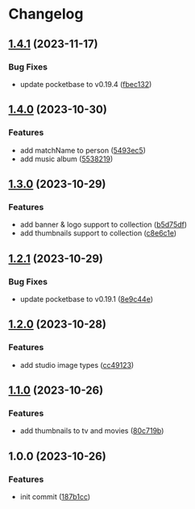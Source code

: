 # Changelog

## [1.4.1](https://github.com/media-data-hub/media-data-hub/compare/v1.4.0...v1.4.1) (2023-11-17)


### Bug Fixes

* update pocketbase to v0.19.4 ([fbec132](https://github.com/media-data-hub/media-data-hub/commit/fbec132053adc192718366367f1b7781b0ea16f0))

## [1.4.0](https://github.com/media-data-hub/media-data-hub/compare/v1.3.0...v1.4.0) (2023-10-30)


### Features

* add matchName to person ([5493ec5](https://github.com/media-data-hub/media-data-hub/commit/5493ec5b0ac21e915a18b1f7f02e58110b90355a))
* add music album ([5538219](https://github.com/media-data-hub/media-data-hub/commit/553821922078be165ded435836a26f37b3eabb73))

## [1.3.0](https://github.com/media-data-hub/media-data-hub/compare/v1.2.1...v1.3.0) (2023-10-29)


### Features

* add banner & logo support to collection ([b5d75df](https://github.com/media-data-hub/media-data-hub/commit/b5d75df8f7a756212c5c0ccd2b6d6079179756bb))
* add thumbnails support to collection ([c8e6c1e](https://github.com/media-data-hub/media-data-hub/commit/c8e6c1e6133a7c1ca2ba0044746f4a35a3a256d4))

## [1.2.1](https://github.com/media-data-hub/media-data-hub/compare/v1.2.0...v1.2.1) (2023-10-29)


### Bug Fixes

* update pocketbase to v0.19.1 ([8e9c44e](https://github.com/media-data-hub/media-data-hub/commit/8e9c44e9b2adface456e89382f3a7ebefb949445))

## [1.2.0](https://github.com/media-data-hub/media-data-hub/compare/v1.1.0...v1.2.0) (2023-10-28)


### Features

* add studio image types ([cc49123](https://github.com/media-data-hub/media-data-hub/commit/cc4912376e69c047cf57dbff54dd3c07d2af5aa0))

## [1.1.0](https://github.com/media-data-hub/media-data-hub/compare/v1.0.0...v1.1.0) (2023-10-26)


### Features

* add thumbnails to tv and movies ([80c719b](https://github.com/media-data-hub/media-data-hub/commit/80c719bb71cf40c3e40a83c6a1dcf3757ded154d))

## 1.0.0 (2023-10-26)


### Features

* init commit ([187b1cc](https://github.com/media-data-hub/media-data-hub/commit/187b1ccb7d41a8b497e793df7be315d60aa4afad))
